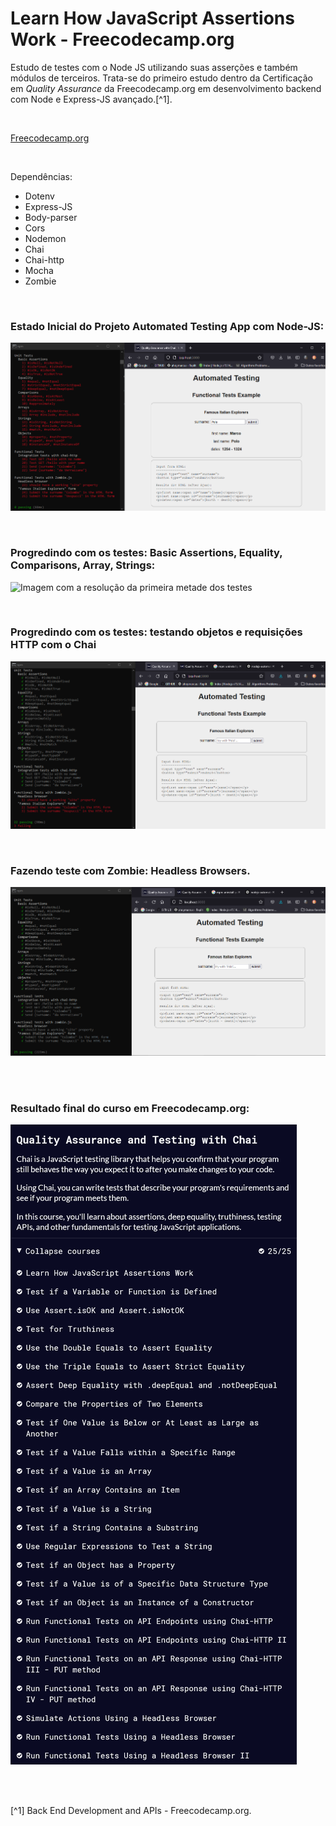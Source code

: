# Learn How JavaScript Assertions Work - Freecodecamp.org


Estudo de testes com o Node JS utilizando suas asserções e também módulos de terceiros.
Trata-se do primeiro estudo dentro da Certificação em <em>Quality Assurance</em> da Freecodecamp.org em desenvolvimento backend com Node e Express-JS avançado.[^1].

<br />

[Freecodecamp.org](https://www.freecodecamp.org/learn/back-end-development-and-apis/)



<br />


Dependências:

- Dotenv
- Express-JS
- Body-parser
- Cors
- Nodemon
- Chai
- Chai-http
- Mocha
- Zombie



<br />

### Estado Inicial do Projeto Automated Testing App com Node-JS:           
![Imagem com o Estado Inicial do Projeto Automated Testing App com Node-JS](/public/images/estado-inicial-do-projeto-automated-testing-app-com-nodejs.png)





<br />

### Progredindo com os testes: Basic Assertions, Equality, Comparisons, Array, Strings:          
![Imagem com a resolução da primeira metade dos testes](/public/images/testes-básico-string-array-projeto-testing-app-com-nodejs.png)



<br />

### Progredindo com os testes: testando objetos e requisições HTTP com o Chai              
![Imagem com a resolução de testes com objetos e requisições http](/public/images/testes-objetos-e-integração-chai-http.png)



<br />

### Fazendo teste com Zombie: Headless Browsers.               
![Imagem com a resolução de testes com Zombie](/public/images/testes-de-integração-headless-browser-com-Zombie.png)




<br />




<br />

### Resultado final do curso em Freecodecamp.org:               
![Resultado final do curso em Freecodecamp.org](/public/images/quality-assurance-and-testing-with-Chai.png)



<br />





<br />

[^1] Back End Development and APIs - Freecodecamp.org.






